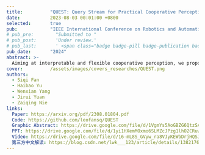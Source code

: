 ```yaml
---
title:          "QUEST: Query Stream for Practical Cooperative Perception"
date:           2023-08-03 00:01:00 +0800
selected:       true
pub:            "IEEE International Conference on Robotics and Automation (ICRA)"
# pub_pre:        "Submitted to "
# pub_post:       'Under review.'
# pub_last:       ' <span class="badge badge-pill badge-publication badge-success">Spotlight</span>'
pub_date:       "2024"
abstract: >-
  Aiming at interpretable and flexible cooperative perception, we propose the concept of query cooperation in this paper, which enables instance-level feature interaction among agents via the query stream. To specifically describe the query cooperation, a representative cooperative perception framework (QUEST) is proposed. It performs cross-agent query interaction by fusion and complementation, which are designed for co-aware objects and unaware objects respectively. Taking camera-based vehicle-infrastructure cooperative perception as a typical scenario, we generate the camera-centric cooperation labels of <em>DAIR-V2X-Seq</em> and evaluate the proposed framework on it. The experimental results not only demonstrate the effectiveness but also show the advantages of transmission flexibility and robustness to packet dropout. In addition, we discuss the pros and cons of query cooperation paradigm from the possible extensions and foreseeable limitations.
cover:          /assets/images/covers_researches/QUEST.png
authors:
  - Siqi Fan
  - Haibao Yu
  - Wenxian Yang
  - Jirui Yuan
  - Zaiqing Nie
links:
  Paper: https://arxiv.org/pdf/2308.01804.pdf
  Code: https://github.com/leofansq/QUEST
  Graphic Abstract: https://drive.google.com/file/d/1VgmYs5AoGBZG6QtzSAaMiQyUdk1Aw9Le/view?usp=drive_link
  PPT: https://drive.google.com/file/d/1yi1HXemMOxmo6SLMZcJPzg1lhO2CRuw4/view?usp=drive_link
  Video: https://drive.google.com/file/d/16-mL8S_GVyw_ra8VJyKEWbDrjHQSJ7bP/view?usp=drive_link
  第三方中文解读: https://blog.csdn.net/lwk___123/article/details/138217651
---
```


